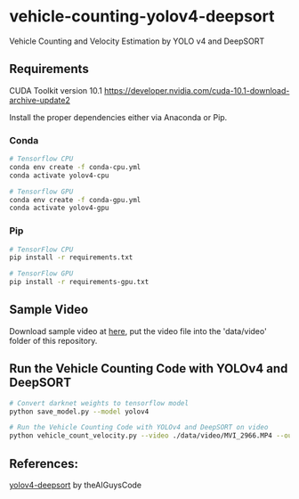 # vehicle-counting-yolov4-deepsort
Vehicle Counting and Velocity Estimation by YOLO v4 and DeepSORT

## Requirements
CUDA Toolkit version 10.1 https://developer.nvidia.com/cuda-10.1-download-archive-update2

Install the proper dependencies either via Anaconda or Pip.

### Conda
```bash
# Tensorflow CPU
conda env create -f conda-cpu.yml
conda activate yolov4-cpu

# Tensorflow GPU
conda env create -f conda-gpu.yml
conda activate yolov4-gpu
```

### Pip
```bash
# TensorFlow CPU
pip install -r requirements.txt

# TensorFlow GPU
pip install -r requirements-gpu.txt
```

## Sample Video
Download sample video at [here](https://drive.google.com/file/d/1CelYAkWzbIAuUMpEdPxoIYs7YylzWY8x/view?usp=sharing), put the video file into the 'data/video' folder of this repository.

## Run the Vehicle Counting Code with YOLOv4 and DeepSORT
```bash
# Convert darknet weights to tensorflow model
python save_model.py --model yolov4 

# Run the Vehicle Counting Code with YOLOv4 and DeepSORT on video
python vehicle_count_velocity.py --video ./data/video/MVI_2966.MP4 --output ./outputs/output.mp4 --model yolov4
```

## References:
[yolov4-deepsort](https://github.com/theAIGuysCode/yolov4-deepsort) by theAIGuysCode
